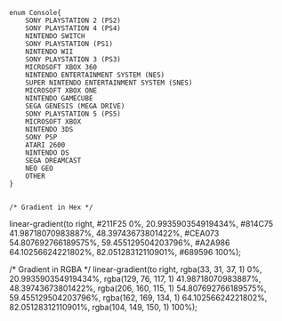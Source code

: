 
<!-- top consoles by popularity -->
<!-- todo match up with IGDB's enum numbers(change typedefs to Int) -->
	enum Console{
		SONY PLAYSTATION 2 (PS2)
		SONY PLAYSTATION 4 (PS4)
		NINTENDO SWITCH
		SONY PLAYSTATION (PS1)
		NINTENDO WII
		SONY PLAYSTATION 3 (PS3)
		MICROSOFT XBOX 360
		NINTENDO ENTERTAINMENT SYSTEM (NES)
		SUPER NINTENDO ENTERTAINMENT SYSTEM (SNES)
		MICROSOFT XBOX ONE
		NINTENDO GAMECUBE
		SEGA GENESIS (MEGA DRIVE)
		SONY PLAYSTATION 5 (PS5)
		MICROSOFT XBOX
		NINTENDO 3DS
		SONY PSP 
		ATARI 2600
		NINTENDO DS
		SEGA DREAMCAST
		NEO GEO
		OTHER
	}


	/* Gradient in Hex */
linear-gradient(to right, #211F25 0%, 20.993590354919434%, #814C75 41.98718070983887%, 48.39743673801422%, #CEA073 54.807692766189575%, 59.455129504203796%, #A2A986 64.10256624221802%, 82.05128312110901%, #689596 100%);

/* Gradient in RGBA */
linear-gradient(to right, rgba(33, 31, 37, 1) 0%, 20.993590354919434%, rgba(129, 76, 117, 1) 41.98718070983887%, 48.39743673801422%, rgba(206, 160, 115, 1) 54.807692766189575%, 59.455129504203796%, rgba(162, 169, 134, 1) 64.10256624221802%, 82.05128312110901%, rgba(104, 149, 150, 1) 100%);

